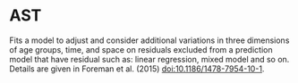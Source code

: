 # AST
Fits a model to adjust and consider additional variations in three dimensions of age groups, time, and space on residuals excluded from a prediction model that have residual such as: linear regression, mixed model and so on. Details are given in Foreman et al. (2015) <doi:10.1186/1478-7954-10-1>.
